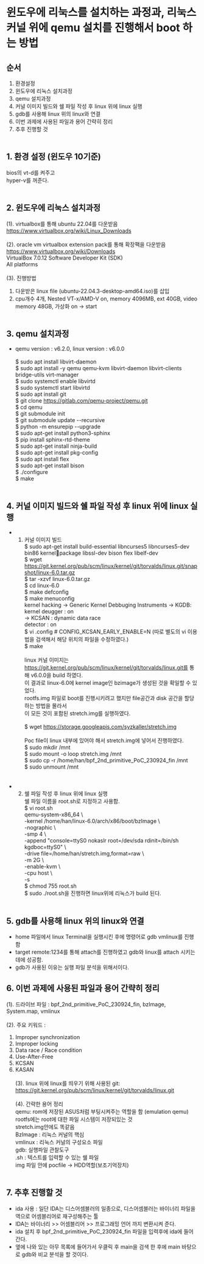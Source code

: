 # 윈도우에 리눅스를 설치하는 과정과, 리눅스 커널 위에 qemu 설치를 진행해서 boot 하는 방법

## 순서
1. 환경설정 <br>
2. 윈도우에 리눅스 설치과정  <br>
3. qemu 설치과정  <br>
4. 커널 이미지 빌드와 쉘 파일 작성 후 linux 위에 linux 실행 <br>
5. gdb를 사용해 linux 위의 linux와 연결 <br>
6. 이번 과제에 사용된 파일과 용어 간략히 정리 <br>
7. 추후 진행할 것 <br> <br>

## 1. 환경 설정 (윈도우 10기준)
bios의 vt-d를 켜주고 <br>
hyper-v를 꺼준다. <br> <br>

## 2. 윈도우에 리눅스 설치과정
(1). virtualbox를 통해 ubuntu 22.04를 다운받음 <br>
https://www.virtualbox.org/wiki/Linux_Downloads <br> <br>
(2). oracle vm virtualbox extension pack를 통해 확장팩을 다운받음 <br>
https://www.virtualbox.org/wiki/Downloads <br>
VirtualBox 7.0.12 Software Developer Kit (SDK) <br>
​All platforms <br> <br>
(3). 진행방법 <br>
1. 다운받은 linux file (ubuntu-22.04.3-desktop-amd64.iso)를 삽입 <br>
2. cpu개수 4개, Nested VT-x/AMD-V on, memory 4096MB, ext 40GB, video memory 48GB, 가상화 on -> start <br> <br>

## 3. qemu 설치과정
* qemu version : v6.2.0, linux version : v6.0.0 <br> <br>
$ sudo apt install libvirt-daemon <br>
$ sudo apt install -y qemu qemu-kvm libvirt-daemon libvirt-clients bridge-utils virt-manager <br>
$ sudo systemctl enable libvirtd <br>
$ sudo systemctl start libvirtd <br>
$ sudo apt install git <br>
$ git clone https://gitlab.com/qemu-project/qemu.git <br>
$ cd qemu <br>
$ git submodule init <br>
$ git submodule update --recursive <br>
$ python -m ensurepip --upgrade <br>
$ sudo apt-get install python3-sphinx <br>
$ pip install sphinx-rtd-theme <br>
$ sudo apt-get install ninja-build <br>
$ sudo apt-get install pkg-config <br>
$ sudo apt install flex <br>
$ sudo apt-get install bison <br>
$ ./configure <br>
$ make <br> <br>

## 4. 커널 이미지 빌드와 쉘 파일 작성 후 linux 위에 linux 실행
* 1. 커널 이미지 빌드 <br>
$ sudo apt-get install build-essential libncurses5 libncurses5-dev bin86 kernelpackage libssl-dev bison flex libelf-dev  <br>
$ wget https://git.kernel.org/pub/scm/linux/kernel/git/torvalds/linux.git/snapshot/linux-6.0.tar.gz <br>
$ tar -xzvf linux-6.0.tar.gz <br>
$ cd linux-6.0 <br>
$ make defconfig <br>
$ make menuconfig <br>
kernel hacking -> Generic Kernel Debbuging Instruments -> KGDB: kernel deugger : on <br>
-> KCSAN : dynamic data race <br>
detector : on <br>
$ vi .config # CONFIG_KCSAN_EARLY_ENABLE=N (따로 별도의 vi 이용법을 검색해서 해당 위치의 파일을 수정하였다.)  <br>
$ make <br> <br>
linux 커널 이미지는 https://git.kernel.org/pub/scm/linux/kernel/git/torvalds/linux.git를 통해 v6.0.0을 build 하였다.  <br>
이 결과로 linux-6.0에 kernel image인 bzimage가 생성된 것을 확일할 수 있었다. <br>
rootfs.img 파일로 boot를 진행시키려고 했지만 file공간과 disk 공간을 할당하는 방법을 몰라서 <br>
이 모든 것이 포함된 stretch.img를 실행하였다. <br> <br>
$ wget https://storage.googleapis.com/syzkaller/stretch.img <br> <br>
Poc file이 linux 내부에 있어야 해서 stretch.img에 넣어서 진행하였다. <br>
$ sudo mkdir /mnt <br>
$ sudo mount -o loop stretch.img /mnt <br>
$ sudo cp -r /home/han/bpf_2nd_primitive_PoC_230924_fin /mnt <br>
$ sudo unmount /mnt <br> <br> <br>

* 2. 쉘 파일 작성 후 linux 위에 linux 실행 <br>
쉘 파일 이름을 root.sh로 지정하고 사용함. <br>
$ vi root.sh <br>
qemu-system-x86_64 \ <br>
  -kernel /home/han/linux-6.0/arch/x86/boot/bzImage \ <br>
  -nographic \ <br>
  -smp 4 \ <br>
  -append "console=ttyS0 nokaslr root=/dev/sda rdinit=/bin/sh kgdboc=ttyS0" \ <br>
  -drive file=/home/han/stretch.img,format=raw \ <br>
  -m 2G \ <br>
  -enable-kvm \ <br>
  -cpu host \ <br>
  -s <br>
$ chmod 755 root.sh <br>
$ sudo ./root.sh을 진행하면 linux위에 리눅스가 build 된다. <br> <br>

## 5. gdb를 사용해 linux 위의 linux와 연결 
* home 파일에서 linux Terminal을 실행시킨 후에 명령어로 gdb vmlinux를 진행함 <br>
* target remote:1234를 통해 attach를 진행하였고 gdb와 linux를 attach 시키는데에 성공함. <br>
* gdb가 사용된 이유는 실행 파일 분석을 위해서이다. <br>

## 6. 이번 과제에 사용된 파일과 용어 간략히 정리
(1). 드라이브 파일 : bpf_2nd_primitive_PoC_230924_fin, bzImage, System.map, vmlinux <br> <br>
(2). 주요 키워드 : <br>
  1. Improper synchronization <br>
  2. Improper locking <br>
  3. Data race / Race condition <br>
  4. Use-After-Free <br>
  5. KCSAN <br>
  6. KASAN <br> <br>
(3). linux 위에 linux를 띄우기 위해 사용된 git:  <br>
https://git.kernel.org/pub/scm/linux/kernel/git/torvalds/linux.git <br> <br>
(4). 간략한 용어 정리 <br>
qemu: rom에 저장된 ASUS처럼 부팅시켜주는 역할을 함 (emulation qemu) <br>
rootfs에는 root에 대한 파일 시스템이 저장되있는 것 <br>
stretch.img안에도 똑같음 <br>
BzImage : 리눅스 커널의 핵심 <br>
vmlinux : 리눅스 커널의 구성요소 파일 <br>
gdb:  실행파일 관찰도구 <br>
.sh : 텍스트를 입력할 수 있는 쉘 파일 <br>
img  파일 안에 pocfile → HDD역할(보조기억장치) <br> <br>

## 7. 추후 진행할 것
* ida 사용 : 일단 IDA는 디스어셈블러의 일종으로, 디스어셈블러는 바이너리 파일을 역으로 어셈블리어로 재구성해주는 툴  <br>
* IDA는 바이너리 >> 어셈블리어 >> 프로그래밍 언어 까지 변환시켜 준다. <br>
* ida 설치 후 bpf_2nd_primitive_PoC_230924_fin 파일을 입력후에 ida에 들어간다. <br>
* 옆에 나와 있는 아무 목록에 들어가서 우클릭 후 main을 검색 한 후에 main 바탕으로 gdb와 비교 분석을 할 것이다. <br>
